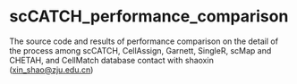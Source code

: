 # scCATCH_performance_comparison
The source code and results of performance comparison on the detail of the process among scCATCH, CellAssign, Garnett, SingleR, scMap and CHETAH, and CellMatch database
contact with shaoxin (xin_shao@zju.edu.cn)
